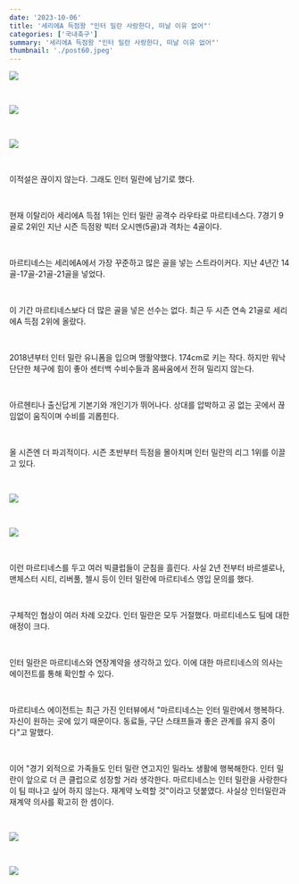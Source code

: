 ```yaml
---
date: '2023-10-06'
title: '세리에A 득점왕 "인터 밀란 사랑한다, 떠날 이유 없어"'
categories: ['국내축구']
summary: '세리에A 득점왕 "인터 밀란 사랑한다, 떠날 이유 없어"'
thumbnail: './post60.jpeg'
---
```


![](https://imgnews.pstatic.net/image/477/2023/10/06/0000454374_001_20231006171702260.jpg?type=w647)<br />

<br />

![](https://imgnews.pstatic.net/image/477/2023/10/06/0000454374_002_20231006171702527.jpg?type=w647)<br />

<br />

![](https://imgnews.pstatic.net/image/477/2023/10/06/0000454374_003_20231006171702581.jpg?type=w647)<br />

<br />

이적설은 끊이지 않는다. 그래도 인터 밀란에 남기로 했다.

<br />

현재 이탈리아 세리에A 득점 1위는 인터 밀란 공격수 라우타로 마르티네스다. 7경기 9골로 2위인 지난 시즌 득점왕 빅터 오시멘(5골)과 격차는 4골이다.

<br />

마르티네스는 세리에A에서 가장 꾸준하고 많은 골을 넣는 스트라이커다. 지난 4년간 14골-17골-21골-21골을 넣었다.

<br />

이 기간 마르티네스보다 더 많은 골을 넣은 선수는 없다. 최근 두 시즌 연속 21골로 세리에A 득점 2위에 올랐다.

<br />

2018년부터 인터 밀란 유니폼을 입으며 맹활약했다. 174cm로 키는 작다. 하지만 워낙 단단한 체구에 힘이 좋아 센터백 수비수들과 몸싸움에서 전혀 밀리지 않는다.

<br />

아르헨티나 출신답게 기본기와 개인기가 뛰어나다. 상대를 압박하고 공 없는 곳에서 끊임없이 움직이며 수비를 괴롭힌다.

<br />

올 시즌엔 더 파괴적이다. 시즌 초반부터 득점을 몰아치며 인터 밀란의 리그 1위를 이끌고 있다.

<br />

![](https://imgnews.pstatic.net/image/477/2023/10/06/0000454374_004_20231006171702631.jpg?type=w647)<br />

<br />

![](https://imgnews.pstatic.net/image/477/2023/10/06/0000454374_005_20231006171702685.jpg?type=w647)<br />

<br />

이런 마르티네스를 두고 여러 빅클럽들이 군침을 흘린다. 사실 2년 전부터 바르셀로나, 맨체스터 시티, 리버풀, 첼시 등이 인터 밀란에 마르티네스 영입 문의를 했다.

<br />

구체적인 협상이 여러 차례 오갔다. 인터 밀란은 모두 거절했다. 마르티네스도 팀에 대한 애정이 크다.

<br />

인터 밀란은 마르티네스와 연장계약을 생각하고 있다. 이에 대한 마르티네스의 의사는 에이전트를 통해 확인할 수 있다.

<br />

마르티네스 에이전트는 최근 가진 인터뷰에서 "마르티네스는 인터 밀란에서 행복하다. 자신이 원하는 곳에 있기 때문이다. 동료들, 구단 스태프들과 좋은 관계를 유지 중이다"고 말했다.

<br />

이어 "경기 외적으로 가족들도 인터 밀란 연고지인 밀라노 생활에 행복해한다. 인터 밀란이 앞으로 더 큰 클럽으로 성장할 거라 생각한다. 마르티네스는 인터 밀란을 사랑한다 이 팀 떠나고 싶어 하지 않는다. 재계약 노력할 것"이라고 덧붙였다. 사실상 인터밀란과 재계약 의사를 확고히 한 셈이다.

<br />

![](https://imgnews.pstatic.net/image/477/2023/10/06/0000454374_006_20231006171702768.jpg?type=w647)

<br />

![](https://imgnews.pstatic.net/image/477/2023/10/06/0000454374_007_20231006171702820.jpg?type=w647)

<br />
